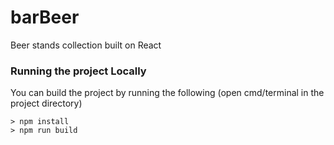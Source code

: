# barBeer
Beer stands collection built on React


### Running the project Locally

You can build the project by running the following (open cmd/terminal in the project directory)

    > npm install
    > npm run build
